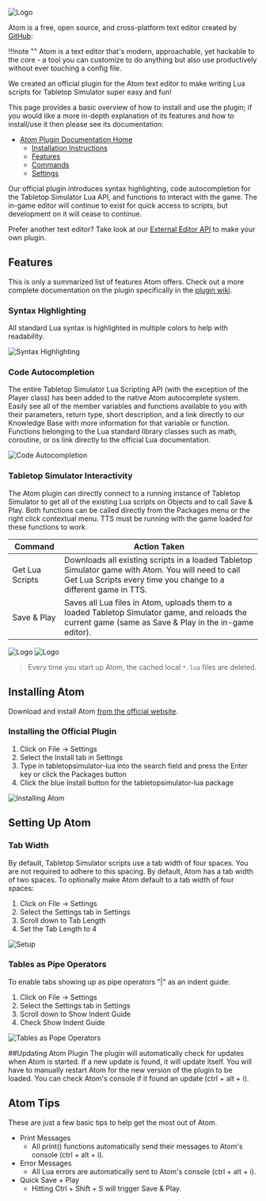 
![Logo](/img/atom/logo.png)

Atom is a free, open source, and cross-platform text editor created by [GitHub](http://www.github.com/):

!!!note ""
	Atom is a text editor that's modern, approachable, yet hackable to the core - a tool you can customize to do anything but also use productively without ever touching a config file.

We created an official plugin for the Atom text editor to make writing Lua scripts for Tabletop Simulator super easy and fun!

This page provides a basic overview of how to install and use the plugin; if you would like a more in-depth explanation of its features and how to install/use it then please see its documentation:

* [Atom Plugin Documentation Home](https://github.com/Berserk-Games/atom-tabletopsimulator-lua/wiki)
	* [Installation Instructions](https://github.com/Berserk-Games/atom-tabletopsimulator-lua/wiki/Installation)
	* [Features](https://github.com/Berserk-Games/atom-tabletopsimulator-lua/wiki/Features)
	* [Commands](https://github.com/Berserk-Games/atom-tabletopsimulator-lua/wiki/Commands)
	* [Settings](https://github.com/Berserk-Games/atom-tabletopsimulator-lua/wiki/Settings)

Our official plugin introduces syntax highlighting, code autocompletion for the Tabletop Simulator Lua API, and functions to interact with the game. The in-game editor will continue to exist for quick access to scripts, but development on it will cease to continue.

Prefer another text editor? Take look at our [External Editor API](http://berserk-games.com/knowledgebase/external-editor-api/) to make your own plugin.

## Features

This is only a summarized list of features Atom offers. Check out a more complete documentation on the plugin specifically in the [plugin wiki](https://github.com/Knils/atom-tabletopsimulator-lua/wiki).

### Syntax Highlighting
All standard Lua syntax is highlighted in multiple colors to help with readability.

![Syntax Highlighting](/img/atom/syntax.png)

### Code Autocompletion
The entire Tabletop Simulator Lua Scripting API (with the exception of the Player class) has been added to the native Atom autocomplete system. Easily see all of the member variables and functions available to you with their parameters, return type, short description, and a link directly to our Knowledge Base with more information for that variable or function. Functions belonging to the Lua standard library classes such as math, coroutine, or os link directly to the official Lua documentation.

![Code Autocompletion](/img/atom/autocomplete.png)

### Tabletop Simulator Interactivity
The Atom plugin can directly connect to a running instance of Tabletop Simulator to get all of the existing Lua scripts on Objects and to call Save & Play. Both functions can be called directly from the Packages menu or the right click contextual menu. TTS must be running with the game loaded for these functions to work.

Command | Action Taken
--------|--------
Get Lua Scripts | Downloads all existing scripts in a loaded Tabletop Simulator game with Atom. You will need to call Get Lua Scripts every time you change to a different game in TTS.
Save & Play | Saves all Lua files in Atom, uploads them to a loaded Tabletop Simulator game, and reloads the current game (same as Save & Play in the in-game editor).

![Logo](/img/atom/sap1.png)
![Logo](/img/atom/sap2.png)

> Every time you start up Atom, the cached local `*.lua` files are deleted.


## Installing Atom
Download and install Atom [from the official website](https://atom.io/).

### Installing the Official Plugin
1. Click on File -> Settings
2. Select the Install tab in Settings
3. Type in tabletopsimulator-lua into the search field and press the Enter key or click the Packages button
4. Click the blue Install button for the tabletopsimulator-lua package

![Installing Atom](/img/atom/install.png)

## Setting Up Atom

### Tab Width
By default, Tabletop Simulator scripts use a tab width of four spaces. You are not required to adhere to this spacing. By default, Atom has a tab width of two spaces. To optionally make Atom default to a tab width of four spaces:

1. Click on File -> Settings
2. Select the Settings tab in Settings
3. Scroll down to Tab Length
4. Set the Tab Length to 4

![Setup](/img/atom/setup.png)

### Tables as Pipe Operators
To enable tabs showing up as pipe operators "|" as an indent guide:

1. Click on File -> Settings
2. Select the Settings tab in Settings
3. Scroll down to Show Indent Guide
4. Check Show Indent Guide

![Tables as Pope Operators](/img/atom/pipes.png)

##Updating Atom Plugin
The plugin will automatically check for updates when Atom is started. If a new update is found, it will update itself. You will have to manually restart Atom for the new version of the plugin to be loaded. You can check Atom's console if it found an update (ctrl + alt + i).

## Atom Tips

These are just a few basic tips to help get the most out of Atom.

* Print Messages
	* All print() functions automatically send their messages to Atom's console (ctrl + alt + i).
* Error Messages
	* All Lua errors are automatically sent to Atom's console (ctrl + alt + i).
* Quick Save + Play
	* Hitting Ctrl + Shift + S will trigger Save & Play.
